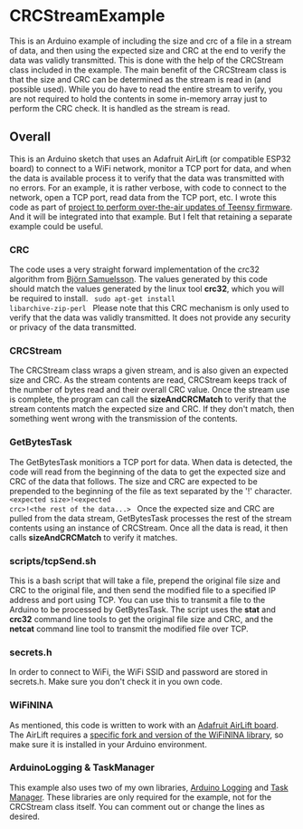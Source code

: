 # CRCStreamExample
This is an Arduino example of including the size and crc of a file in a stream of data, and then using the expected size and CRC at the
end to verify the data was validly transmitted. This is done with the help of the CRCStream class included in the example. The main
benefit of the CRCStream class is that the size and CRC can be determined as the stream is read in (and possible used). While you do
have to read the entire stream to verify, you are not required to hold the contents in some in-memory array just to perform the CRC check.
It is handled as the stream is read.

## Overall
This is an Arduino sketch that uses an Adafruit AirLift (or compatible ESP32 board) to connect to a WiFi network, monitor a TCP port for
data, and when the data is available process it to verify that the data was transmitted with no errors. For an example, it is rather
verbose, with code to connect to the network, open a TCP port, read data from the TCP port, etc. I wrote this code as part of [project
to perform over-the-air updates of Teensy firmware](https://github.com/markwomack/TeensyOTAViaTCP). And it will be integrated into that
example. But I felt that retaining a separate example could be useful.

### CRC
The code uses a very straight forward implementation of the crc32 algorithm from [Björn Samuelsson](http://home.thep.lu.se/~bjorn/crc/).
The values generated by this code should match the values generated by the linux tool **crc32**, which you will be required to install.
<code>
  sudo apt-get install libarchive-zip-perl
</code>
Please note that this CRC mechanism is only used to verify that the data was validly transmitted. It does not provide any security or
privacy of the data transmitted.

### CRCStream
The CRCStream class wraps a given stream, and is also given an expected size and CRC. As the stream contents are read, CRCStream keeps
track of the number of bytes read and their overall CRC value. Once the stream use is complete, the program can call the **sizeAndCRCMatch**
to verify that the stream contents match the expected size and CRC. If they don't match, then something went wrong with the transmission
of the contents.

### GetBytesTask
The GetBytesTask monitiors a TCP port for data. When data is detected, the code will read from the beginning of the data to get the
expected size and CRC of the data that follows. The size and CRC are expected to be prepended to the beginning of the file as text
separated by the '!' character.
<code>
  \<expected size\>!\<expected crc\>!\<the rest of the data...\>
</code>
Once the expected size and CRC are pulled from the data stream, GetBytesTask processes the rest of the stream contents using an
instance of CRCStream. Once all the data is read, it then calls **sizeAndCRCMatch** to verify it matches.

### scripts/tcpSend.sh
This is a bash script that will take a file, prepend the original file size and CRC to the original file, and then send the modified file
to a specified IP address and port using TCP. You can use this to transmit a file to the Arduino to be processed by GetBytesTask. The script
uses the **stat** and **crc32** command line tools to get the original file size and CRC, and the **netcat** command line tool to transmit
the modified file over TCP.
  
### secrets.h
In order to connect to WiFi, the WiFi SSID and password are stored in secrets.h. Make sure you don't check it in you own code.
  
### WiFiNINA
As mentioned, this code is written to work with an [Adafruit AirLift board](https://www.adafruit.com/product/4201). The AirLift requires
a [specific fork and version of the WiFiNINA library](https://github.com/adafruit/WiFiNINA/), so make sure it is installed in your
Arduino environment.
  
### ArduinoLogging & TaskManager
This example also uses two of my own libraries, [Arduino Logging](https://github.com/markwomack/ArduinoLogging) and
[Task Manager](https://github.com/markwomack/TaskManager). These libraries are only required for the example,
not for the CRCStream class itself. You can comment out or change the lines as desired.
